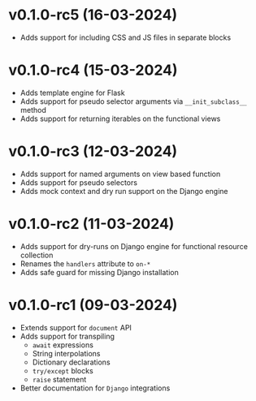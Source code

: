 # v0.1.0-rc5 (16-03-2024)

* Adds support for including CSS and JS files in separate blocks

# v0.1.0-rc4 (15-03-2024)

* Adds template engine for Flask
* Adds support for pseudo selector arguments via `__init_subclass__` method
* Adds support for returning iterables on the functional views

# v0.1.0-rc3 (12-03-2024)

* Adds support for named arguments on view based function
* Adds support for pseudo selectors
* Adds mock context and dry run support on the Django engine

# v0.1.0-rc2 (11-03-2024)

* Adds support for dry-runs on Django engine for functional resource collection
* Renames the `handlers` attribute to `on-*`
* Adds safe guard for missing  Django installation

# v0.1.0-rc1 (09-03-2024)

* Extends support for `document` API
* Adds support for transpiling
  *  `await` expressions
  *  String interpolations
  *  Dictionary declarations
  *  `try/except` blocks
  *  `raise` statement
* Better documentation for `Django` integrations
